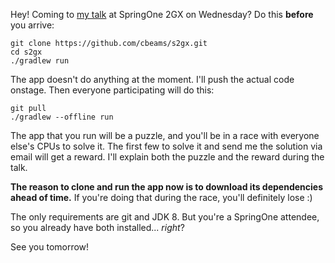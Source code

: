 Hey! Coming to [my talk](https://2014.event.springone2gx.com/schedule/sessions/the_revolution_will_not_be_centralized.html) at SpringOne 2GX on Wednesday? Do this **before** you arrive:

    git clone https://github.com/cbeams/s2gx.git
    cd s2gx
    ./gradlew run

The app doesn't do anything at the moment. I'll push the actual code onstage. Then everyone participating will do this:

    git pull
    ./gradlew --offline run

The app that you run will be a puzzle, and you'll be in a race with everyone else's CPUs to solve it. The first few to solve it and send me the solution via email will get a reward. I'll explain both the puzzle and the reward during the talk. 

**The reason to clone and run the app now is to download its dependencies ahead of time.** If you're doing that during the race, you'll definitely lose :)

The only requirements are git and JDK 8. But you're a SpringOne attendee, so you already have both installed... _right_?

See you tomorrow!
